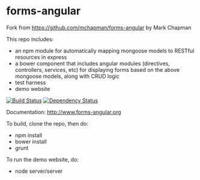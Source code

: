 # forms-angular

Fork from https://github.com/mchapman/forms-angular by Mark Chapman

This repo includes:
- an npm module for automatically mapping mongoose models to RESTful resources in express
- a bower component that includes angular modules (directives, controllers, services, etc) for displaying forms based on the above mongoose models, along with CRUD logic
- test harness
- demo website

[![Build Status](https://travis-ci.org/igblip/forms-angular.png?branch=master)](https://travis-ci.org/igblip/forms-angular)
[![Dependency Status](https://david-dm.org/igblip/forms-angular.png)](https://david-dm.org/igblip/forms-angular.png)

Documentation: http://www.forms-angular.org

To build, clone the repo, then do:
- npm install
- bower install
- grunt

To run the demo website, do:
- node server/server




